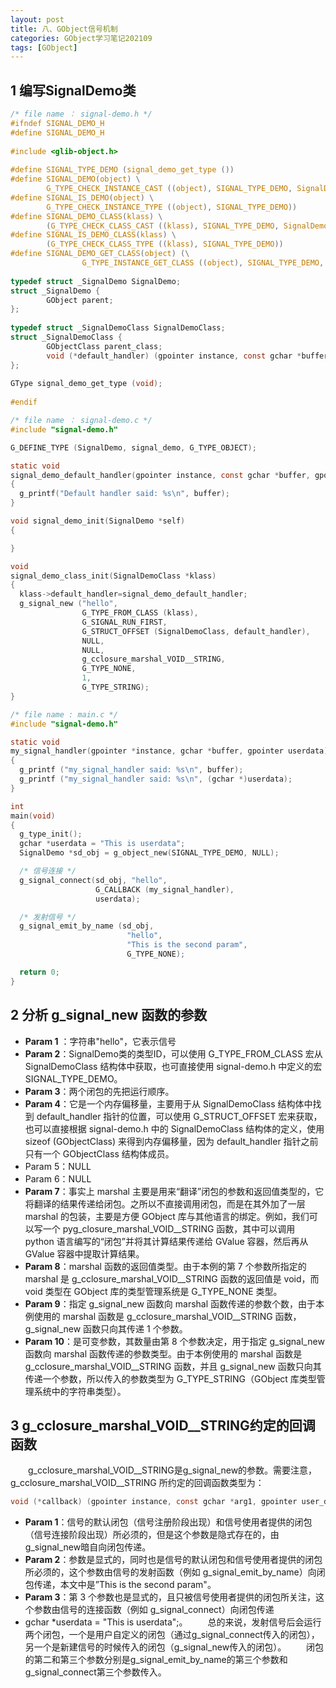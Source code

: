 ```yaml
---
layout: post
title: 八、GObject信号机制
categories: GObject学习笔记202109
tags: [GObject]
---
```


## 1 编写SignalDemo类

```c
/* file name ： signal-demo.h */
#ifndef SIGNAL_DEMO_H
#define SIGNAL_DEMO_H
  
#include <glib-object.h>
  
#define SIGNAL_TYPE_DEMO (signal_demo_get_type ())
#define SIGNAL_DEMO(object) \
        G_TYPE_CHECK_INSTANCE_CAST ((object), SIGNAL_TYPE_DEMO, SignalDemo)
#define SIGNAL_IS_DEMO(object) \
        G_TYPE_CHECK_INSTANCE_TYPE ((object), SIGNAL_TYPE_DEMO))
#define SIGNAL_DEMO_CLASS(klass) \
        (G_TYPE_CHECK_CLASS_CAST ((klass), SIGNAL_TYPE_DEMO, SignalDemoClass))
#define SIGNAL_IS_DEMO_CLASS(klass) \
        (G_TYPE_CHECK_CLASS_TYPE ((klass), SIGNAL_TYPE_DEMO))
#define SIGNAL_DEMO_GET_CLASS(object) (\
                G_TYPE_INSTANCE_GET_CLASS ((object), SIGNAL_TYPE_DEMO, SignalDemoClass))
  
typedef struct _SignalDemo SignalDemo;
struct _SignalDemo {
        GObject parent;
};
  
typedef struct _SignalDemoClass SignalDemoClass;
struct _SignalDemoClass {
        GObjectClass parent_class;
        void (*default_handler) (gpointer instance, const gchar *buffer, gpointer userdata);
};
  
GType signal_demo_get_type (void);
 
#endif
```

```c
/* file name ： signal-demo.c */
#include "signal-demo.h"

G_DEFINE_TYPE (SignalDemo, signal_demo, G_TYPE_OBJECT);

static void
signal_demo_default_handler(gpointer instance, const gchar *buffer, gpointer userdata)
{
  g_printf("Default handler said: %s\n", buffer);
}

void signal_demo_init(SignalDemo *self)
{

}

void
signal_demo_class_init(SignalDemoClass *klass)
{
  klass->default_handler=signal_demo_default_handler;
  g_signal_new ("hello",
                G_TYPE_FROM_CLASS (klass),
                G_SIGNAL_RUN_FIRST,
                G_STRUCT_OFFSET (SignalDemoClass, default_handler),
                NULL,
                NULL,
                g_cclosure_marshal_VOID__STRING,
                G_TYPE_NONE,
                1, 
                G_TYPE_STRING);
}
```

```c
/* file name : main.c */
#include "signal-demo.h"

static void
my_signal_handler(gpointer *instance, gchar *buffer, gpointer userdata)
{
  g_printf ("my_signal_handler said: %s\n", buffer);
  g_printf ("my_signal_handler said: %s\n", (gchar *)userdata);
}

int
main(void)
{
  g_type_init();
  gchar *userdata = "This is userdata";
  SignalDemo *sd_obj = g_object_new(SIGNAL_TYPE_DEMO, NULL);

  /* 信号连接 */
  g_signal_connect(sd_obj, "hello",
                   G_CALLBACK (my_signal_handler),
                   userdata);

  /* 发射信号 */
  g_signal_emit_by_name (sd_obj, 
                          "hello", 
                          "This is the second param", 
                          G_TYPE_NONE);

  return 0;
}
```

## 2 分析 g_signal_new 函数的参数

 - **Param 1** ：字符串"hello"，它表示信号
 - **Param 2**：SignalDemo类的类型ID，可以使用 G_TYPE_FROM_CLASS 宏从 SignalDemoClass 结构体中获取，也可直接使用 signal-demo.h 中定义的宏 SIGNAL_TYPE_DEMO。
 - **Param 3**：两个闭包的先把运行顺序。
 - **Param 4**：它是一个内存偏移量，主要用于从 SignalDemoClass 结构体中找到 default_handler 指针的位置，可以使用 G_STRUCT_OFFSET 宏来获取，也可以直接根据 signal-demo.h 中的 SignalDemoClass 结构体的定义，使用 sizeof (GObjectClass) 来得到内存偏移量，因为 default_handler 指针之前只有一个 GObjectClass 结构体成员。
 - Param 5：NULL
 - Param 6：NULL
 - **Param 7**：事实上 marshal 主要是用来“翻译”闭包的参数和返回值类型的，它将翻译的结果传递给闭包。之所以不直接调用闭包，而是在其外加了一层 marshal 的包装，主要是方便 GObject 库与其他语言的绑定。例如，我们可以写一个 pyg_closure_marshal_VOID__STRING 函数，其中可以调用 python 语言编写的“闭包”并将其计算结果传递给 GValue 容器，然后再从 GValue 容器中提取计算结果。
 - **Param 8**：marshal 函数的返回值类型。由于本例的第 7 个参数所指定的 marshal 是 g_cclosure_marshal_VOID__STRING 函数的返回值是 void，而 void 类型在 GObject 库的类型管理系统是 G_TYPE_NONE 类型。
 - **Param 9**：指定 g_signal_new 函数向 marshal 函数传递的参数个数，由于本例使用的 marshal 函数是 g_cclosure_marshal_VOID__STRING 函数，g_signal_new 函数只向其传递 1 个参数。
 - **Param 10**：是可变参数，其数量由第 8 个参数决定，用于指定 g_signal_new 函数向 marshal 函数传递的参数类型。由于本例使用的 marshal 函数是 g_cclosure_marshal_VOID__STRING 函数，并且 g_signal_new 函数只向其传递一个参数，所以传入的参数类型为 G_TYPE_STRING（GObject 库类型管理系统中的字符串类型）。
 
 ## 3 g_cclosure_marshal_VOID__STRING约定的回调函数
 &emsp;&emsp;g_cclosure_marshal_VOID__STRING是g_signal_new的参数。需要注意，g_cclosure_marshal_VOID__STRING 所约定的回调函数类型为：
 

```c
void (*callback) (gpointer instance, const gchar *arg1, gpointer user_data)
```

 - **Param 1**：信号的默认闭包（信号注册阶段出现）和信号使用者提供的闭包（信号连接阶段出现）所必须的，但是这个参数是隐式存在的，由g_signal_new暗自向闭包传递。
 -  **Param 2**：参数是显式的，同时也是信号的默认闭包和信号使用者提供的闭包所必须的，这个参数由信号的发射函数（例如 g_signal_emit_by_name）向闭包传递，本文中是”This is the second param"。
 -  **Param 3**：第 3 个参数也是显式的，且只被信号使用者提供的闭包所关注，这个参数由信号的连接函数（例如 g_signal_connect）向闭包传递
 - gchar *userdata = "This is userdata";。
 &emsp;&emsp;总的来说，发射信号后会运行两个闭包，一个是用户自定义的闭包（通过g_signal_connect传入的闭包），另一个是新建信号的时候传入的闭包（g_signal_new传入的闭包）。
  &emsp;&emsp;闭包的第二和第三个参数分别是g_signal_emit_by_name的第三个参数和g_signal_connect第三个参数传入。

 

 